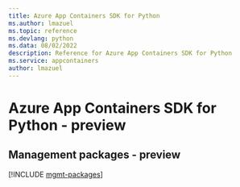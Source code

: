 ```yaml
---
title: Azure App Containers SDK for Python
ms.author: lmazuel
ms.topic: reference
ms.devlang: python
ms.data: 08/02/2022
description: Reference for Azure App Containers SDK for Python
ms.service: appcontainers
author: lmazuel
---
```

# Azure App Containers SDK for Python - preview

## Management packages - preview
[!INCLUDE [mgmt-packages](app-containers-mgmt-index.md)]